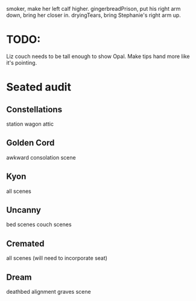 smoker, make her left calf higher.
gingerbreadPrison, put his right arm down, bring her closer in.
dryingTears, bring Stephanie's right arm up.

# TODO:
Liz couch needs to be tall enough to show Opal.
Make tips hand more like it's pointing.

# Seated audit

## Constellations
station wagon
attic

## Golden Cord
awkward consolation scene

## Kyon
all scenes

## Uncanny
bed scenes
couch scenes

## Cremated
all scenes
(will need to incorporate seat)

## Dream
deathbed alignment
graves scene
